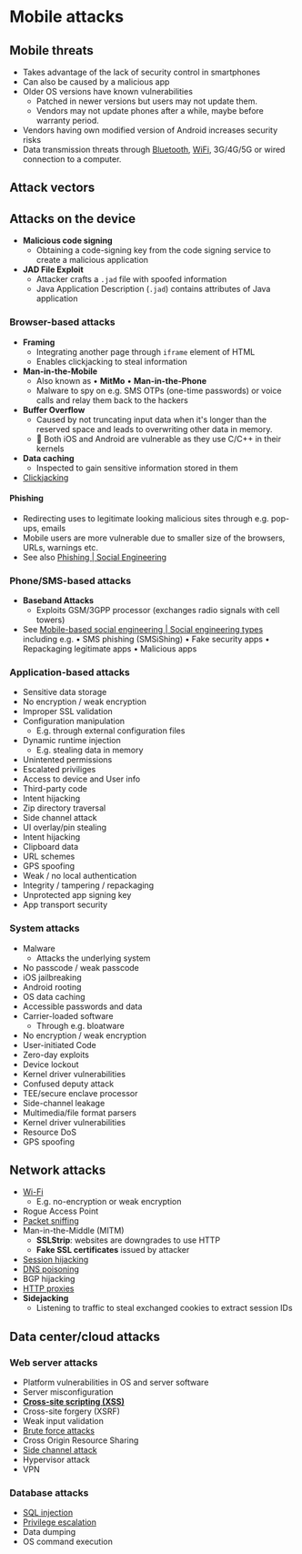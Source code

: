 # Mobile attacks

## Mobile threats

- Takes advantage of the lack of security control in smartphones
- Can also be caused by a malicious app
- Older OS versions have known vulnerabilities
  - Patched in newer versions but users may not update them.
  - Vendors may not update phones after a while, maybe before warranty period.
- Vendors having own modified version of Android increases security risks
- Data transmission threats through [Bluetooth](./../09-wireless-networks/bluetooth.md), [WiFi](./../09-wireless-networks/wireless-threats-and-attacks.md), 3G/4G/5G or wired connection to a computer.

## Attack vectors

## Attacks on the device

- **Malicious code signing**
  - Obtaining a code-signing key from the code signing service to create a malicious application
- **JAD File Exploit**
  - Attacker crafts a `.jad` file with spoofed information
  - Java Application Description (`.jad`) contains attributes of Java application

### Browser-based attacks

- **Framing**
  - Integrating another page through `iframe` element of HTML
  - Enables clickjacking to steal information
- **Man-in-the-Mobile**
  - Also known as • **MitMo** • **Man-in-the-Phone**
  - Malware to spy on e.g. SMS OTPs (one-time passwords) or voice calls and relay them back to the hackers
- **Buffer Overflow**
  - Caused by not truncating input data when it's longer than the reserved space and leads to overwriting other data in memory.
  - 📝 Both iOS and Android are vulnerable as they use C/C++ in their kernels
- **Data caching**
  - Inspected to gain sensitive information stored in them
- [Clickjacking](./../13-web-applications/hacking-web-applications.md#clickjacking)

#### Phishing

- Redirecting uses to legitimate looking malicious sites through e.g. pop-ups, emails
- Mobile users are more vulnerable due to smaller size of the browsers, URLs, warnings etc.
- See also [Phishing | Social Engineering](../10-social-engineering/social-engineering-types.md#phishing)

### Phone/SMS-based attacks

- **Baseband Attacks**
  - Exploits GSM/3GPP processor (exchanges radio signals with cell towers)
- See [Mobile-based social engineering | Social engineering types](./../10-social-engineering/social-engineering-types.md#mobile-based-social-engineering) including e.g. • SMS phishing (SMSiShing) • Fake security apps • Repackaging legitimate apps • Malicious apps

### Application-based attacks

- Sensitive data storage
- No encryption / weak encryption
- Improper SSL validation
- Configuration manipulation
  - E.g. through external configuration files
- Dynamic runtime injection
  - E.g. stealing data in memory
- Unintented permissions
- Escalated priviliges
- Access to device and User info
- Third-party code
- Intent hijacking
- Zip directory traversal
- Side channel attack
- UI overlay/pin stealing
- Intent hijacking
- Clipboard data
- URL schemes
- GPS spoofing
- Weak / no local authentication
- Integrity / tampering / repackaging
- Unprotected app signing key
- App transport security

### System attacks

- Malware
  - Attacks the underlying system
- No passcode / weak passcode
- iOS jailbreaking
- Android rooting
- OS data caching
- Accessible passwords and data
- Carrier-loaded software
  - Through e.g. bloatware
- No encryption / weak encryption
- User-initiated Code
- Zero-day exploits
- Device lockout
- Kernel driver vulnerabilities
- Confused deputy attack
- TEE/secure enclave processor
- Side-channel leakage
- Multimedia/file format parsers
- Kernel driver vulnerabilities
- Resource DoS
- GPS spoofing

## Network attacks

- [Wi-Fi](./../09-wireless-networks/wireless-threats-and-attacks.md)
  - E.g. no-encryption or weak encryption
- Rogue Access Point
- [Packet sniffing](./../08-sniffing/sniffing-attacks-overview.md)
- Man-in-the-Middle (MITM)
  - **SSLStrip**: websites are downgrades to use HTTP
  - **Fake SSL certificates** issued by attacker
- [Session hijacking](./../13-web-applications/session-hijacking.md)
- [DNS poisoning](./../08-sniffing/sniffing-attacks-overview.md#dns-poisoning)
- BGP hijacking
- [HTTP proxies](./../03-scanning-networks/bypassing-ids-and-firewall.md#proxy-servers)
- **Sidejacking**
  - Listening to traffic to steal exchanged cookies to extract session IDs

## Data center/cloud attacks

### Web server attacks

- Platform vulnerabilities in OS and server software
- Server misconfiguration
- [**Cross-site scripting (XSS)**](./../13-web-applications/owasp-top-10-threats.md#cross-site-scripting-xss)
- Cross-site forgery (XSRF)
- Weak input validation
- [Brute force attacks](../15-cryptography/cryptanalysis.md#brute-force-attack)
- Cross Origin Resource Sharing
- [Side channel attack](./../16-cloud-computing/cloud-security.md#side-channel-attacks)
- Hypervisor attack
- VPN

### Database attacks

- [SQL injection](./../14-sql-injection/sql-injection-overview.md)
- [Privilege escalation](./../06-system-hacking/escalating-privileges.md)
- Data dumping
- OS command execution
